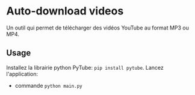 # Auto-download videos
Un outil qui permet de télécharger des vidéos YouTube au format MP3 ou MP4.

## Usage

Installez la librairie python PyTube: `pip install pytube`.
Lancez l'application:
- commande `python main.py`


